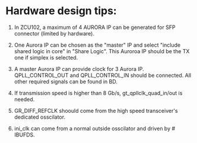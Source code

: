 # Hardware design tips:

1. In ZCU102, a maximum of 4 AURORA IP can be generated for SFP connector (limited by hardware).

2. One Aurora IP can be chosen as the "master" IP and select "include shared logic in core" in "Share Logic". This Auroroa IP should be the TX one if simplex is selected.

3. A master Aurora IP can provide clock for 3 Aurora IP. QPLL_CONTROL_OUT and QPLL_CONTROL_IN should be connected. All other required signals can be found in BD.

4. If transmission speed is higher than 8 Gb/s, gt_qpllclk_quad_in/out is needed.

5. GR_DIFF_REFCLK shoould come from the high speed transceiver's dedicated osscilator.

6. ini_clk can come from a normal outside osscilator and driven by # IBUFDS.

